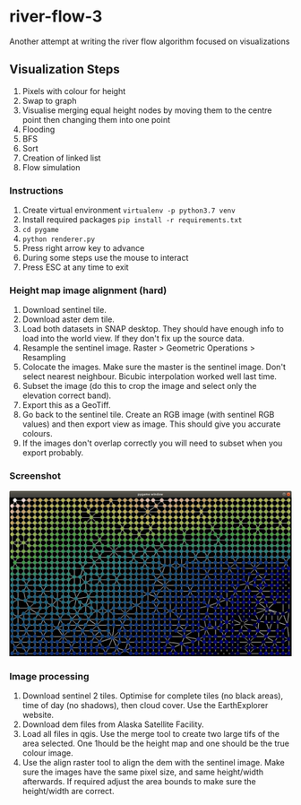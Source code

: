 # river-flow-3
Another attempt at writing the river flow algorithm focused on visualizations

## Visualization Steps

1. Pixels with colour for height
2. Swap to graph
3. Visualise merging equal height nodes by moving them to the centre point then changing them into one point
4. Flooding
5. BFS
6. Sort
7. Creation of linked list
8. Flow simulation

### Instructions

1. Create virtual environment `virtualenv -p python3.7 venv`
1. Install required packages `pip install -r requirements.txt`
1. `cd pygame`
1. `python renderer.py`
1. Press right arrow key to advance
1. During some steps use the mouse to interact
1. Press ESC at any time to exit

### Height map image alignment (hard)

1. Download sentinel tile.
1. Download aster dem tile.
1. Load both datasets in SNAP desktop. They should have enough info to load into the world view. If they don't fix up the source data.
1. Resample the sentinel image. Raster > Geometric Operations > Resampling
1. Colocate the images. Make sure the master is the sentinel image. Don't select nearest neighbour. Bicubic interpolation worked well last time.
1. Subset the image (do this to crop the image and select only the elevation correct band).
1. Export this as a GeoTiff.
1. Go back to the sentinel tile. Create an RGB image (with sentinel RGB values) and then export view as image. This should give you accurate colours.
1. If the images don't overlap correctly you will need to subset when you export probably.

### Screenshot

![Graph of links between places with different heights](doc/screenshot.png)

### Image processing

1. Download sentinel 2 tiles. Optimise for complete tiles (no black areas), time of day (no shadows), then cloud cover. Use the EarthExplorer website.
1. Download dem files from Alaska Satellite Facility.
1. Load all files in qgis. Use the merge tool to create two large tifs of the area selected. One 1hould be the height map and one should be the true colour image.
1. Use the align raster tool to align the dem with the sentinel image. Make sure the images have the same pixel size, and same height/width afterwards. If required adjust the area bounds to make sure the height/width are correct.
